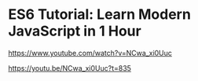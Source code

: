 # ES6 Tutorial: Learn Modern JavaScript in 1 Hour

<https://www.youtube.com/watch?v=NCwa_xi0Uuc>

https://youtu.be/NCwa_xi0Uuc?t=835
